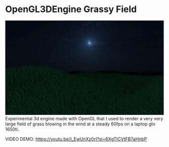 # OpenGL3DEngine Grassy Field
<img src="grassthumbnail.png" alt="drawing" height="300"/>
Experimental 3d engine made with OpenGL that I used to render a very very large field of grass blowing in the wind at a steady 60fps on a laptop gtx 1650ti.

VIDEO DEMO:
https://youtu.be/I_EwUnXz0rI?si=6XgTICVtFB7aHnbP
